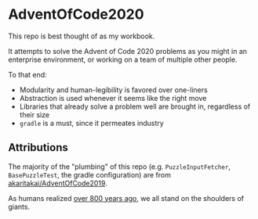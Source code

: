 # AdventOfCode2020
This repo is best thought of as my workbook.

It attempts to solve the Advent of Code 2020 problems as you might in an enterprise environment, or working on a team of multiple other people.

To that end:  
- Modularity and human-legibility is favored over one-liners
- Abstraction is used whenever it seems like the right move
- Libraries that already solve a problem well are brought in, regardless of their size
- `gradle` is a must, since it permeates industry

## Attributions
The majority of the "plumbing" of this repo (e.g. `PuzzleInputFetcher`, `BasePuzzleTest`, the gradle configuration) are from [akaritakai/AdventOfCode2019](https://github.com/akaritakai/AdventOfCode2019).

As humans realized [over 800 years ago](https://en.wikipedia.org/wiki/Standing_on_the_shoulders_of_giants#Attribution_and_meaning), we all stand on the shoulders of giants.